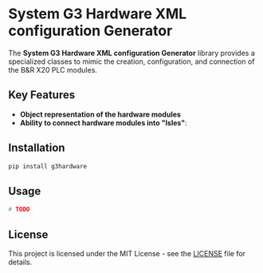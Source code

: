 # System G3 Hardware XML configuration Generator

The **System G3 Hardware XML configuration Generator** library provides a specialized classes to mimic the creation, configuration, and connection of the B&R X20 PLC modules.

## Key Features

- **Object representation of the hardware modules**
- **Ability to connect hardware modules into "Isles"**:

## Installation

```sh
pip install g3hardware
```

## Usage

```python
# TODO
```

## License

This project is licensed under the MIT License - see the [LICENSE](LICENSE) file for details.
